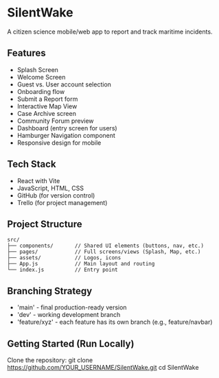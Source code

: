 # SilentWake
A citizen science mobile/web app to report and track maritime incidents.


## Features
- Splash Screen
- Welcome Screen
- Guest vs. User account selection
- Onboarding flow
- Submit a Report form
- Interactive Map View
- Case Archive screen
- Community Forum preview
- Dashboard (entry screen for users)
- Hamburger Navigation component
- Responsive design for mobile


## Tech Stack
- React with Vite
- JavaScript, HTML, CSS
- GitHub (for version control)
- Trello (for project management)


## Project Structure

```
src/
├── components/       // Shared UI elements (buttons, nav, etc.)
├── pages/            // Full screens/views (Splash, Map, etc.)
├── assets/           // Logos, icons
├── App.js            // Main layout and routing
└── index.js          // Entry point
```


## Branching Strategy
- 'main' - final production-ready version
- 'dev' - working development branch
- 'feature/xyz' - each feature has its own branch (e.g., feature/navbar)


## Getting Started (Run Locally)
Clone the repository:
   git clone https://github.com/YOUR_USERNAME/SilentWake.git
   cd SilentWake

